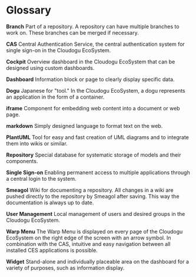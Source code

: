 # Glossary

**Branch**
Part of a repository. A repository can have multiple branches to work on. These branches can be merged if necessary.

**CAS**
Central Authentication Service, the central authentication system for single sign-on in the Cloudogu EcoSystem.

**Cockpit**
Overview dashboard in the Cloudogu EcoSystem that can be designed using custom dashboards.

**Dashboard**
Information block or page to clearly display specific data.

**Dogu**
Japanese for "tool." In the Cloudogu EcoSystem, a dogu represents an application in the form of a container.

**iframe**
Component for embedding web content into a document or web page.

**markdown**
Simply designed language to format text on the web.

**PlantUML**
Tool for easy and fast creation of UML diagrams and to integrate them into wikis or similar.

**Repository**
Special database for systematic storage of models and their components.

**Single Sign-on**
Enabling permanent access to multiple applications through a central login to the system.

**Smeagol**
Wiki for documenting a repository. All changes in a wiki are pushed directly to the repository by Smeagol after saving. This way the documentation is always up to date.

**User Management**
Local management of users and desired groups in the Cloudogu EcoSystem.

**Warp Menu**
The Warp Menu is displayed on every page of the Cloudogu EcoSystem on the right edge of the screen with an arrow symbol. In combination with the CAS, intuitive and easy navigation between all installed CES applications is possible.

**Widget**
Stand-alone and individually placeable area on the dashboard for a variety of purposes, such as information display.
